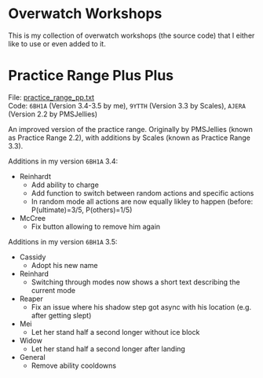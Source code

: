 # Overwatch Workshops

This is my collection of overwatch workshops (the source code) that I either like to use or even added to it.

# Practice Range Plus Plus

File: [practice_range_pp.txt](src/main/ow/practice_range_pp.txt) \
Code: `6BH1A` (Version 3.4-3.5 by me), `9YTTH` (Version 3.3 by Scales), `AJERA` (Version 2.2 by PMSJellies)

An improved version of the practice range. Originally by PMSJellies (known as Practice Range 2.2), with additions by
Scales (known as Practice Range 3.3).

Additions in my version `6BH1A` 3.4:
* Reinhardt
  * Add ability to charge
  * Add function to switch between random actions and specific actions
  * In random mode all actions are now equally likley to happen (before: P(ultimate)=3/5, P(others)=1/5)
* McCree
  * Fix button allowing to remove him again

Additions in my version `6BH1A` 3.5:
* Cassidy
  * Adopt his new name
* Reinhard
  * Switching through modes now shows a short text describing the current mode
* Reaper
  * Fix an issue where his shadow step got async with his location (e.g. after getting slept)
* Mei
  * Let her stand half a second longer without ice block
* Widow
  * Let her stand half a second longer after landing
* General
  * Remove ability cooldowns
